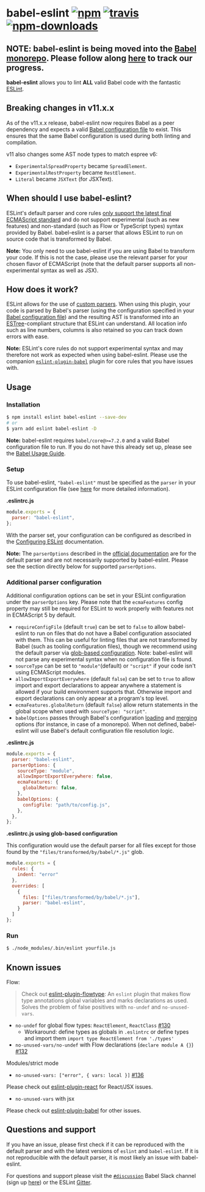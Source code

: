 # babel-eslint [![npm](https://img.shields.io/npm/v/babel-eslint.svg)](https://www.npmjs.com/package/babel-eslint) [![travis](https://img.shields.io/travis/babel/babel-eslint/master.svg)](https://travis-ci.org/babel/babel-eslint) [![npm-downloads](https://img.shields.io/npm/dm/babel-eslint.svg)](https://www.npmjs.com/package/babel-eslint)

## NOTE: babel-eslint is being moved into the [Babel monorepo](https://github.com/babel/babel/tree/master/eslint). Please follow along [here](https://github.com/babel/babel/issues/10752) to track our progress.

**babel-eslint** allows you to lint **ALL** valid Babel code with the fantastic
[ESLint](https://github.com/eslint/eslint).

## Breaking changes in v11.x.x

As of the v11.x.x release, babel-eslint now requires Babel as a peer dependency and expects a valid [Babel configuration file](https://babeljs.io/docs/en/configuration) to exist. This ensures that the same Babel configuration is used during both linting and compilation.

v11 also changes some AST node types to match espree v6:

- `ExperimentalSpreadProperty` became `SpreadElement`.
- `ExperimentalRestProperty` became `RestElement`.
- `Literal` became `JSXText` (for JSXText).

## When should I use babel-eslint?

ESLint's default parser and core rules [only support the latest final ECMAScript standard](https://github.com/eslint/eslint/blob/a675c89573836adaf108a932696b061946abf1e6/README.md#what-about-experimental-features) and do not support experimental (such as new features) and non-standard (such as Flow or TypeScript types) syntax provided by Babel. babel-eslint is a parser that allows ESLint to run on source code that is transformed by Babel.

**Note:** You only need to use babel-eslint if you are using Babel to transform your code. If this is not the case, please use the relevant parser for your chosen flavor of ECMAScript (note that the default parser supports all non-experimental syntax as well as JSX).

## How does it work?

ESLint allows for the use of [custom parsers](https://eslint.org/docs/developer-guide/working-with-custom-parsers). When using this plugin, your code is parsed by Babel's parser (using the configuration specified in your [Babel configuration file](https://babeljs.io/docs/en/configuration)) and the resulting AST is
transformed into an [ESTree](https://github.com/estree/estree)-compliant structure that ESLint can understand. All location info such as line numbers,
columns is also retained so you can track down errors with ease.

**Note:** ESLint's core rules do not support experimental syntax and may therefore not work as expected when using babel-eslint. Please use the companion [`eslint-plugin-babel`](https://github.com/babel/eslint-plugin-babel) plugin for core rules that you have issues with.

## Usage

### Installation

```sh
$ npm install eslint babel-eslint --save-dev
# or
$ yarn add eslint babel-eslint -D
```

**Note:** babel-eslint requires `babel/core@>=7.2.0` and a valid Babel configuration file to run. If you do not have this already set up, please see the [Babel Usage Guide](https://babeljs.io/docs/en/usage).

### Setup

To use babel-eslint, `"babel-eslint"` must be specified as the `parser` in your ESLint configuration file (see [here](https://eslint.org/docs/user-guide/configuring#specifying-parser) for more detailed information).

**.eslintrc.js**

```js
module.exports = {
  parser: "babel-eslint",
};
```

With the parser set, your configuration can be configured as described in the [Configuring ESLint](https://eslint.org/docs/user-guide/configuring) documentation.

**Note:** The `parserOptions` described in the [official documentation](https://eslint.org/docs/user-guide/configuring#specifying-parser-options) are for the default parser and are not necessarily supported by babel-eslint. Please see the section directly below for supported `parserOptions`.

### Additional parser configuration

Additional configuration options can be set in your ESLint configuration under the `parserOptions` key. Please note that the `ecmaFeatures` config property may still be required for ESLint to work properly with features not in ECMAScript 5 by default.

- `requireConfigFile` (default `true`) can be set to `false` to allow babel-eslint to run on files that do not have a Babel configuration associated with them. This can be useful for linting files that are not transformed by Babel (such as tooling configuration files), though we recommend using the default parser via [glob-based configuration](https://eslint.org/docs/user-guide/configuring#configuration-based-on-glob-patterns). Note: babel-eslint will not parse any experimental syntax when no configuration file is found.
- `sourceType` can be set to `"module"`(default) or `"script"` if your code isn't using ECMAScript modules.
- `allowImportExportEverywhere` (default `false`) can be set to `true` to allow import and export declarations to appear anywhere a statement is allowed if your build environment supports that. Otherwise import and export declarations can only appear at a program's top level.
- `ecmaFeatures.globalReturn` (default `false`) allow return statements in the global scope when used with `sourceType: "script"`.
- `babelOptions` passes through Babel's configuration [loading](https://babeljs.io/docs/en/options#config-loading-options) and [merging](https://babeljs.io/docs/en/options#config-merging-options) options (for instance, in case of a monorepo). When not defined, babel-eslint will use Babel's default configuration file resolution logic.

**.eslintrc.js**

```js
module.exports = {
  parser: "babel-eslint",
  parserOptions: {
    sourceType: "module",
    allowImportExportEverywhere: false,
    ecmaFeatures: {
      globalReturn: false,
    },
    babelOptions: {
      configFile: "path/to/config.js",
    },
  },
};
```

**.eslintrc.js using glob-based configuration**

This configuration would use the default parser for all files except for those found by the `"files/transformed/by/babel/*.js"` glob.

```js
module.exports = {
  rules: {
    indent: "error"
  },
  overrides: [
    {
      files: ["files/transformed/by/babel/*.js"],
      parser: "babel-eslint",
    }
  ]
};
```

### Run

```sh
$ ./node_modules/.bin/eslint yourfile.js
```

## Known issues

Flow:

> Check out [eslint-plugin-flowtype](https://github.com/gajus/eslint-plugin-flowtype): An `eslint` plugin that makes flow type annotations global variables and marks declarations as used. Solves the problem of false positives with `no-undef` and `no-unused-vars`.

- `no-undef` for global flow types: `ReactElement`, `ReactClass` [#130](https://github.com/babel/babel-eslint/issues/130#issuecomment-111215076)
  - Workaround: define types as globals in `.eslintrc` or define types and import them `import type ReactElement from './types'`
- `no-unused-vars/no-undef` with Flow declarations (`declare module A {}`) [#132](https://github.com/babel/babel-eslint/issues/132#issuecomment-112815926)

Modules/strict mode

- `no-unused-vars: ["error", { vars: local }]` [#136](https://github.com/babel/babel-eslint/issues/136)

Please check out [eslint-plugin-react](https://github.com/yannickcr/eslint-plugin-react) for React/JSX issues.

- `no-unused-vars` with jsx

Please check out [eslint-plugin-babel](https://github.com/babel/eslint-plugin-babel) for other issues.

## Questions and support

If you have an issue, please first check if it can be reproduced with the default parser and with the latest versions of `eslint` and `babel-eslint`. If it is not reproducible with the default parser, it is most likely an issue with babel-eslint.

For questions and support please visit the [`#discussion`](https://babeljs.slack.com/messages/discussion/) Babel Slack channel (sign up [here](https://github.com/babel/notes/issues/38)) or the ESLint [Gitter](https://gitter.im/eslint/eslint).
